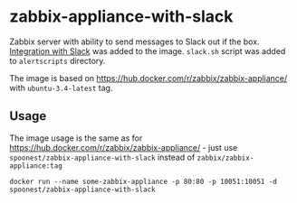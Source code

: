 # zabbix-appliance-with-slack
Zabbix server with ability to send messages to Slack out if the box. [Integration with Slack](https://github.com/yuri-karpovich/slack-alert-from-bash-and-zabbix) was added to the image. `slack.sh` script was added to `alertscripts` directory.

The image is based on https://hub.docker.com/r/zabbix/zabbix-appliance/ with `ubuntu-3.4-latest` tag. 

## Usage
The image usage is the same as for https://hub.docker.com/r/zabbix/zabbix-appliance/ - just use `spoonest/zabbix-appliance-with-slack` instead of `zabbix/zabbix-appliance:tag`

    docker run --name some-zabbix-appliance -p 80:80 -p 10051:10051 -d spoonest/zabbix-appliance-with-slack
